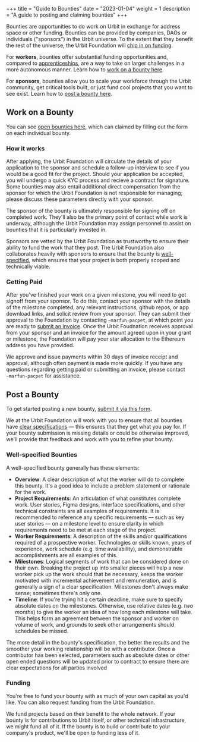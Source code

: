+++
title = "Guide to Bounties"
date = "2023-01-04"
weight = 1
description = "A guide to posting and claiming bounties"
+++

Bounties are opportunities to do work on Urbit in exchange for address space or other funding. Bounties can be provided by companies, DAOs or individuals ("sponsors") in the Urbit universe. To the extent that they benefit the rest of the universe, the Urbit Foundation will [chip in on funding](#funding).

For **workers**, bounties offer substantial funding opportunities and, compared to [apprenticeships](/grants/apprenticeships), are a way to take on larger challenges in a more autonomous manner. Learn how to [work on a bounty here](#work-on-a-bounty).

For **sponsors**, bounties allow you to scale your workforce through the Urbit community, get critical tools built, or just fund cool projects that you want to see exist. Learn how to [post a bounty here](#post-a-bounty).

## Work on a Bounty

You can see [open bounties here](/grants?program=bounty&open=true&wip=false&completed=false#view-grants), which can claimed by filling out the form on each individual bounty.

### How it works

After applying, the Urbit Foundation will circulate the details of your application to the sponsor and schedule a follow-up interview to see if you would be a good fit for the project. Should your application be accepted, you will undergo a quick KYC process and recieve a contract for signature. Some bounties may also entail additional direct compensation from the sponsor for which the Urbit Foundation is not responsible for managing; please discuss these parameters directly with your sponsor.

The sponsor of the bounty is ultimately responsible for signing off on completed work. They'll also be the primary point of contact while work is underway, although the Urbit Foundation may assign personnel to assist on bounties that it is particularly invested in.

Sponsors are vetted by the Urbit Foundation as trustworthy to ensure their ability to fund the work that they post. The Urbit Foundation also collaborates heavily with sponsors to ensure that the bounty is [well-specified](#well-specified-bounties), which ensures that your project is both properly scoped and technically viable.

### Getting Paid

After you've finished your work on a given milestone, you will need to get signoff from your sponsor. To do this, contact your sponsor with the details of the milestone completed, any relevant instructions, github repos, or app download links, and solicit review from your sponsor. They can submit their approval to the Foundation by contacting `~marfun-pacpet`, at which point you are ready to [submit an invoice](https://airtable.com/shrXXCs1uaxtNSBcg). Once the Urbit Foudnation receives approval from your sponsor and an invoice for the amount agreed upon in your grant or milestone, the Foundation will pay your star allocation to the Ethereum address you have provided.

We approve and issue payments within 30 days of invoice receipt and approval, although often payment is made more quickly. If you have any questions regarding getting paid or submitting an invoice, please contact `~marfun-pacpet` for assistance.

## Post a Bounty

To get started posting a new bounty, [submit it via this form](https://airtable.com/shr6ky4yshlhhqSm0).

We at the Urbit Foundation will work with you to ensure that all bounties have [clear specifications](#well-specified-bounties) &mdash; this ensures that they get what you pay for. If your bounty submission is missing details or could be otherwise improved, we'll provide that feedback and work with you to refine your bounty.

### Well-specified Bounties

A well-specified bounty generally has these elements:

- **Overview**: A clear description of what the worker will do to complete this bounty. It's a good idea to include a problem statement or rationale for the work.
- **Project Requirements**: An articulation of what constitutes complete work. User stories, Figma designs, interface specifications, and other technical constraints are all examples of requirements. It is recommended to reference any specific requirements &mdash; such as key user stories &mdash; on a milestone level to ensure clarity in which requirements need to be met at each stage of the project.
- **Worker Requirements**: A description of the skills and/or qualifications required of a prospective worker. Technologies or skills known, years of experience, work schedule (e.g. time availability), and demonstrable accomplishments are all examples of this.
- **Milestones**: Logical segments of work that can be considered done on their own. Breaking the project up into smaller pieces will help a new worker pick up the work should that be necessary, keeps the worker motivated with incremental achievement and remuneration, and is generally a sign of a clear specification. Milestones don't always make sense; sometimes there's only one.
- **Timeline**: If you're trying hit a certain deadline, make sure to specify absolute dates on the milestones. Otherwise, use relative dates (e.g. _two months_) to give the worker an idea of how long each milestone will take. This helps form an agreement between the sponsor and worker on volume of work, and grounds to seek other arrangements should schedules be missed.

The more detail in the bounty's specification, the better the results and the smoother your working relationship will be with a contributor. Once a contributor has been selected, parameters such as absolute dates or other open ended questions will be updated prior to contract to ensure there are clear expectations for all parties involved

### Funding

You're free to fund your bounty with as much of your own capital as you'd like. You can also request funding from the Urbit Foundation.

We fund projects based on their benefit to the whole network. If your bounty is for contributions to Urbit itself, or other technical infrastructure, we might fund all of it. If the bounty is to build or contribute to your company's product, we'll be open to funding less of it.
